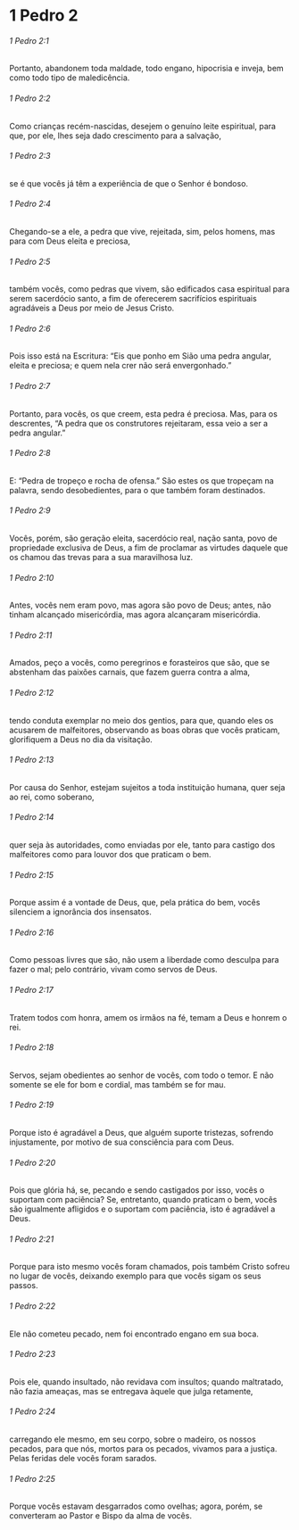# 1 Pedro 2

###### 1 Pedro 2:1

Portanto, abandonem toda maldade, todo engano, hipocrisia e inveja, bem como todo tipo de maledicência.

###### 1 Pedro 2:2

Como crianças recém-nascidas, desejem o genuíno leite espiritual, para que, por ele, lhes seja dado crescimento para a salvação,

###### 1 Pedro 2:3

se é que vocês já têm a experiência de que o Senhor é bondoso.

###### 1 Pedro 2:4

Chegando-se a ele, a pedra que vive, rejeitada, sim, pelos homens, mas para com Deus eleita e preciosa,

###### 1 Pedro 2:5

também vocês, como pedras que vivem, são edificados casa espiritual para serem sacerdócio santo, a fim de oferecerem sacrifícios espirituais agradáveis a Deus por meio de Jesus Cristo.

###### 1 Pedro 2:6

Pois isso está na Escritura: “Eis que ponho em Sião uma pedra angular, eleita e preciosa; e quem nela crer não será envergonhado.”

###### 1 Pedro 2:7

Portanto, para vocês, os que creem, esta pedra é preciosa. Mas, para os descrentes, “A pedra que os construtores rejeitaram, essa veio a ser a pedra angular.”

###### 1 Pedro 2:8

E: “Pedra de tropeço e rocha de ofensa.” São estes os que tropeçam na palavra, sendo desobedientes, para o que também foram destinados.

###### 1 Pedro 2:9

Vocês, porém, são geração eleita, sacerdócio real, nação santa, povo de propriedade exclusiva de Deus, a fim de proclamar as virtudes daquele que os chamou das trevas para a sua maravilhosa luz.

###### 1 Pedro 2:10

Antes, vocês nem eram povo, mas agora são povo de Deus; antes, não tinham alcançado misericórdia, mas agora alcançaram misericórdia.

###### 1 Pedro 2:11

Amados, peço a vocês, como peregrinos e forasteiros que são, que se abstenham das paixões carnais, que fazem guerra contra a alma,

###### 1 Pedro 2:12

tendo conduta exemplar no meio dos gentios, para que, quando eles os acusarem de malfeitores, observando as boas obras que vocês praticam, glorifiquem a Deus no dia da visitação.

###### 1 Pedro 2:13

Por causa do Senhor, estejam sujeitos a toda instituição humana, quer seja ao rei, como soberano,

###### 1 Pedro 2:14

quer seja às autoridades, como enviadas por ele, tanto para castigo dos malfeitores como para louvor dos que praticam o bem.

###### 1 Pedro 2:15

Porque assim é a vontade de Deus, que, pela prática do bem, vocês silenciem a ignorância dos insensatos.

###### 1 Pedro 2:16

Como pessoas livres que são, não usem a liberdade como desculpa para fazer o mal; pelo contrário, vivam como servos de Deus.

###### 1 Pedro 2:17

Tratem todos com honra, amem os irmãos na fé, temam a Deus e honrem o rei.

###### 1 Pedro 2:18

Servos, sejam obedientes ao senhor de vocês, com todo o temor. E não somente se ele for bom e cordial, mas também se for mau.

###### 1 Pedro 2:19

Porque isto é agradável a Deus, que alguém suporte tristezas, sofrendo injustamente, por motivo de sua consciência para com Deus.

###### 1 Pedro 2:20

Pois que glória há, se, pecando e sendo castigados por isso, vocês o suportam com paciência? Se, entretanto, quando praticam o bem, vocês são igualmente afligidos e o suportam com paciência, isto é agradável a Deus.

###### 1 Pedro 2:21

Porque para isto mesmo vocês foram chamados, pois também Cristo sofreu no lugar de vocês, deixando exemplo para que vocês sigam os seus passos.

###### 1 Pedro 2:22

Ele não cometeu pecado, nem foi encontrado engano em sua boca.

###### 1 Pedro 2:23

Pois ele, quando insultado, não revidava com insultos; quando maltratado, não fazia ameaças, mas se entregava àquele que julga retamente,

###### 1 Pedro 2:24

carregando ele mesmo, em seu corpo, sobre o madeiro, os nossos pecados, para que nós, mortos para os pecados, vivamos para a justiça. Pelas feridas dele vocês foram sarados.

###### 1 Pedro 2:25

Porque vocês estavam desgarrados como ovelhas; agora, porém, se converteram ao Pastor e Bispo da alma de vocês.


